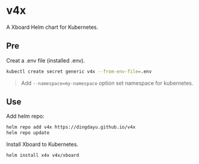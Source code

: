 # v4x

A Xboard Helm chart for Kubernetes.

## Pre

Creat a .env file (installed .env).

```bash
kubectl create secret generic v4x --from-env-file=.env
```

> Add `--namespace=my-namespace` option set namespace for kubernetes.

## Use

Add helm repo:

```bash
helm repo add v4x https://dingdayu.github.io/v4x
helm repo update
```

Install Xboard to Kubernetes.

```bash
helm install x4x v4x/xboard
```
